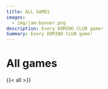 ```yaml
---
title: ALL GAMES
images:
  - img/jam-banner.png
description: Every DOMINO CLUB game!
Summary: Every DOMINO CLUB game!
---
```


# All games

{{< all >}}
